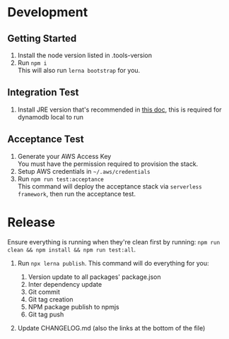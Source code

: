 # Development

## Getting Started

1.  Install the node version listed in .tools-version
2.  Run `npm i`  
    This will also run `lerna bootstrap` for you.

## Integration Test

1. Install JRE version that's recommended in [this doc](https://docs.aws.amazon.com/amazondynamodb/latest/developerguide/DynamoDBLocal.DownloadingAndRunning.html#DynamoDBLocal.DownloadingAndRunning.title), this is required for dynamodb local to run

## Acceptance Test

1.  Generate your AWS Access Key  
    You must have the permission required to provision the stack.
2.  Setup AWS credentials in `~/.aws/credentials`
3.  Run `npm run test:acceptance`  
    This command will deploy the acceptance stack via `serverless framework`,
    then run the acceptance test.

# Release

Ensure everything is running when they're clean first by running:
`npm run clean && npm install && npm run test:all`.

1. Run `npx lerna publish`. This command will do everything for you:

   1. Version update to all packages' package.json
   2. Inter dependency update
   3. Git commit
   4. Git tag creation
   5. NPM package publish to npmjs
   6. Git tag push

2. Update CHANGELOG.md (also the links at the bottom of the file)
